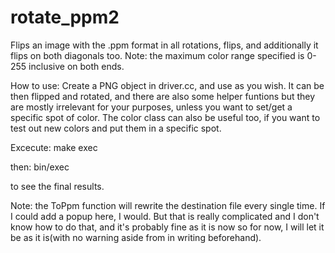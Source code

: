 # rotate_ppm2
Flips an image with the .ppm format in all rotations, flips, and additionally it flips on both diagonals too.
Note: the maximum color range specified is 0-255 inclusive on both ends.

How to use:
Create a PNG object in driver.cc, and use as you wish. It can be then flipped and rotated, and there are also some helper funtions but they are mostly irrelevant for your purposes, unless you want to set/get a specific spot of color. The color class can also be useful too, if you want to test out new colors and put them in a specific spot.

Excecute: make exec

then: bin/exec

to see the final results.

Note: the ToPpm function will rewrite the destination file every single time. If I could add a popup here, I would. But that is really complicated and I don't know how to do that, and it's probably fine as it is now so for now, I will let it be as it is(with no warning aside from in writing beforehand).
